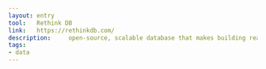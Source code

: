 ```yaml
---
layout: entry
tool:	Rethink DB
link:	https://rethinkdb.com/
description:	 open-source, scalable database that makes building realtime apps dramatically easier
tags:
- data
---
```

